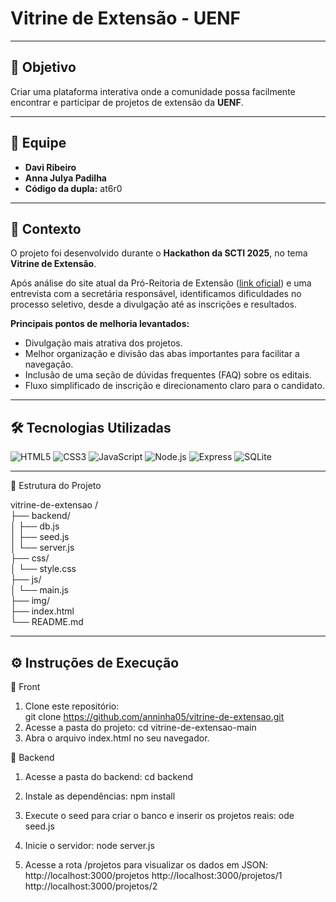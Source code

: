 # Vitrine de Extensão - UENF

---

## 🎯 Objetivo
Criar uma plataforma interativa onde a comunidade possa facilmente encontrar e participar de projetos de extensão da **UENF**.

---

## 👥 Equipe
- **Davi Ribeiro**  
- **Anna Julya Padilha**  
- **Código da dupla:** at6r0
---

## 📝 Contexto
O projeto foi desenvolvido durante o **Hackathon da SCTI 2025**, no tema **Vitrine de Extensão**.  

Após análise do site atual da Pró-Reitoria de Extensão ([link oficial](https://uenf.br/extensao/)) e uma entrevista com a secretária responsável, identificamos dificuldades no processo seletivo, desde a divulgação até as inscrições e resultados.  

**Principais pontos de melhoria levantados:**
- Divulgação mais atrativa dos projetos.  
- Melhor organização e divisão das abas importantes para facilitar a navegação.  
- Inclusão de uma seção de dúvidas frequentes (FAQ) sobre os editais.  
- Fluxo simplificado de inscrição e direcionamento claro para o candidato.  

---

## 🛠️ Tecnologias Utilizadas

![HTML5](https://img.shields.io/badge/HTML5-E34F26?style=for-the-badge&logo=html5&logoColor=white)
![CSS3](https://img.shields.io/badge/CSS3-1572B6?style=for-the-badge&logo=css3&logoColor=white)
![JavaScript](https://img.shields.io/badge/JavaScript-F7DF1E?style=for-the-badge&logo=javascript&logoColor=black)
![Node.js](https://img.shields.io/badge/Node.js-339933?style=for-the-badge&logo=node.js&logoColor=white)
![Express](https://img.shields.io/badge/Express-000000?style=for-the-badge&logo=express&logoColor=white)
![SQLite](https://img.shields.io/badge/SQLite-003B57?style=for-the-badge&logo=sqlite&logoColor=white)

---
📂 Estrutura do Projeto

   vitrine-de-extensao
   /  
   ├── backend/  
   │   ├── db.js  
   │   ├── seed.js  
   │   └── server.js  
   ├── css/  
   │   └── style.css  
   ├── js/  
   │   └── main.js  
   ├── img/  
   ├── index.html  
   └── README.md  

---
## ⚙ Instruções de Execução

🔹 Front

1. Clone este repositório:  
   git clone https://github.com/anninha05/vitrine-de-extensao.git
2. Acesse a pasta do projeto:
   cd vitrine-de-extensao-main
3. Abra o arquivo index.html no seu navegador.

🔹 Backend

1. Acesse a pasta do backend:
   cd backend

2. Instale as dependências:
   npm install

3. Execute o seed para criar o banco e inserir os projetos reais:
   ode seed.js

4. Inicie o servidor:
   node server.js

5. Acesse a rota /projetos para visualizar os dados em JSON:
   http://localhost:3000/projetos
   http://localhost:3000/projetos/1
   http://localhost:3000/projetos/2
   
